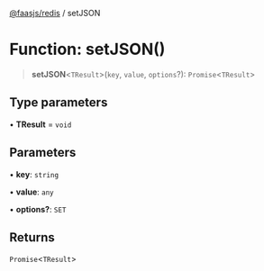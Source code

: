 [@faasjs/redis](../README.md) / setJSON

# Function: setJSON()

> **setJSON**\<`TResult`\>(`key`, `value`, `options`?): `Promise`\<`TResult`\>

## Type parameters

• **TResult** = `void`

## Parameters

• **key**: `string`

• **value**: `any`

• **options?**: `SET`

## Returns

`Promise`\<`TResult`\>
